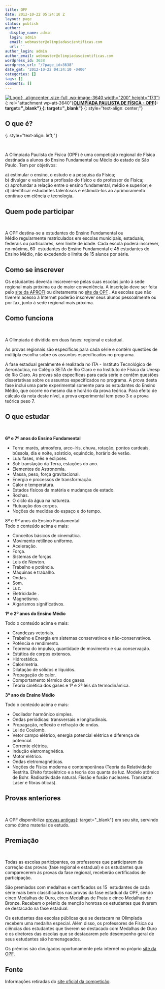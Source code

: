 ```yaml
---
title: OPF
date: 2012-10-22 05:24:10 Z
layout: page
status: publish
author:
  display_name: admin
  login: admin
  email: webmaster@olimpiadascientificas.com
  url: ''
author_login: admin
author_email: webmaster@olimpiadascientificas.com
wordpress_id: 3638
wordpress_url: "/?page_id=3638"
date_gmt: '2012-10-22 04:24:10 -0400'
categories: []
tags: []
comments: []
---
```


[![Logo](/wp-content/uploads/2012/10/logoOPF.jpg){: .aligncenter .size-full .wp-image-3640 width="200" height="173"}  
 ][1]{: rel="attachment wp-att-3640"}**[OLIMPÍADA PAULISTA DE FÍSICA - OPF][1]{: target="_blank"}[ ][1]{: target="_blank"}**
{: style="text-align: center;"}



 ## O que é?
{: style="text-align: left;"}

  
&nbsp;

 A Olimpíada Paulista de Física (OPF) é uma competição regional de Física destinada a alunos do Ensino Fundamental ou Médio do estado de São Paulo. Tem por objetivos:

a) estimular o ensino, o estudo e a pesquisa da Física;  
 b) divulgar e valorizar a profissão do físico e do professor de Física;  
 c) aprofundar a relação entre o ensino fundamental, médio e superior; e  
 d) identificar estudantes talentosos e estimulá-los ao aprimoramento contínuo em ciência e tecnologia.

## Quem pode participar

  
&nbsp;

 A OPF destina-se a estudantes do Ensino Fundamental ou Médio regularmente matriculados em escolas municipais, estaduais, federais ou particulares, sem limite de idade. Cada escola poderá inscrever, no máximo, 60
 estudantes do Ensino Fundamental e 45 estudantes do Ensino Médio, não excedendo o limite de 15 alunos por série.

## Como se inscrever

  
Os estudantes deverão inscrever-se pelas suas escolas junto &agrave; sede regional mais próxima ou de maior conveniência.&nbsp;A inscrição deve ser feita pelo [site da APROFI][2]&nbsp;ou diretamente no [site da OPF][1] . As escolas que não tiverem acesso &agrave; Internet poderão inscrever seus alunos pessoalmente ou por fax, junto &agrave; sede regional mais próxima.

 ## Como funciona

  
&nbsp;

 A Olimpíada é dividida em duas fases: regional e estadual.

As provas regionais são específicas para cada série e contêm questões de múltipla escolha sobre os assuntos especificados no programa.

A fase estadual geralmente é realizada no ITA - Instituto Tecnológico de Aeronáutica, no Colégio SETA de Rio Claro e no Instituto de Física da Unesp de Rio Claro. As provas são específicas para cada série e contêm
questões dissertativas sobre os assuntos especificados no programa. A prova desta fase inclui uma parte experimental somente para os estudantes do Ensino Médio, que ocorre no mesmo dia e horário da prova teórica. Para
efeito de cálculo da nota deste nível, a prova experimental tem peso 3 e a prova teórica peso 7.

## O que estudar

  
&nbsp;

 **6º e 7º anos do Ensino Fundamental**

* Terra: marés, atmosfera, arco-íris, chuva, rotação, pontos cardeais, bússola, dia e noite, solstício, equinócio, horário de verão.
* Lua: fases, mês e eclipses.
* Sol: translação da Terra, estações do ano.
* Elementos de Astronomia.
* Massa, peso, força gravitacional.
* Energia e processos de transformação.
* Calor e temperatura.
* Estados físicos da matéria e mudanças de estado.
* Rochas.
* O ciclo da água na natureza.
* Flutuação dos corpos.
* Noções de medidas do espaço e do tempo.
  

  
8º e 9º anos do Ensino Fundamental   
Todo o conteúdo acima e mais:

 * Conceitos básicos de cinemática.
* Movimento retilíneo uniforme.
* Aceleração.
* Força.
* Sistemas de forças.
* Leis de Newton.
* Trabalho e potência.
* Máquinas e trabalho.
* Ondas.
* Som.
* Luz.
* Eletricidade .
* Magnetismo.
* Algarismos significativos.
  

  
**1º e 2º anos do Ensino Médio**

 Todo o conteúdo acima e mais:

* Grandezas vetoriais.
* Trabalho e Energia em sistemas conservativos e não-conservativos.
* Potência e rendimento.
* Teorema do impulso, quantidade de movimento e sua conservação.
* Estática de corpos extensos.
* Hidrostática.
* Calorimetria.
* Dilatação de sólidos e líquidos.
* Propagação do calor.
* Comportamento térmico dos gases.
* Teoria cinética dos gases e 1ª e 2ª leis da termodinâmica.
  

  
**3º ano do Ensino Médio**

 Todo o conteúdo acima e mais:

* Oscilador harmônico simples.
* Ondas periódicas: transversais e longitudinais.
* Propagação, reflexão e refração de ondas.
* Lei de Coulomb.
* Vetor campo elétrico, energia potencial elétrica e diferença de potencial.
* Corrente elétrica.
* Indução eletromagnética.
* Motor elétrico.
* Ondas eletromagnéticas.
* Noções de Física moderna e contemporânea (Teoria da Relatividade Restrita. Efeito fotoelétrico e a teoria dos quanta de luz. Modelo atômico de Bohr. Radioatividade natural. Fissão e fusão nucleares. Transistor. Laser e
  fibras óticas).
  



 ## Provas anteriores

  
&nbsp;

 A OPF disponibiliza [provas antigas][3]{: target="_blank"} em seu site, servindo como ótimo material de estudo.

## Premiação

  
&nbsp;

 Todas as escolas participantes, os professores que participarem da correção das provas (fase regional e estadual) e os estudantes que comparecerem às provas da fase regional, receberão certificados de participação.

São premiados com medalhas e certificados os 15  estudantes de cada série mais bem classificados nas provas da fase estadual da OPF, sendo cinco Medalhas de Ouro, cinco Medalhas de Prata e cinco Medalhas de
Bronze. Recebem o prêmio de menção honrosa os estudantes que tiverem se destacado na fase estadual.

Os estudantes das escolas públicas que se destacam na Olimpíada recebem uma medalha especial. Além disso, os professores de Física ou ciências dos estudantes que tiverem se destacado com Medalhas de Ouro e os diretores
das escolas que se destacarem pelo desempenho geral de seus estudantes são homenageados.

Os prêmios são divulgados oportunamente pela internet no próprio [site da OPF][1].

## Fonte

  
Informações retiradas do [site oficial da competição][1].

 

[1]: http://www.opf.pro.br/
[2]: http://www.aprofi.org/
[3]: http://www.opf.pro.br/index.php?option=com_content&amp;view=article&amp;id=63&amp;Itemid=72 "Provas anteriores da OPF"
